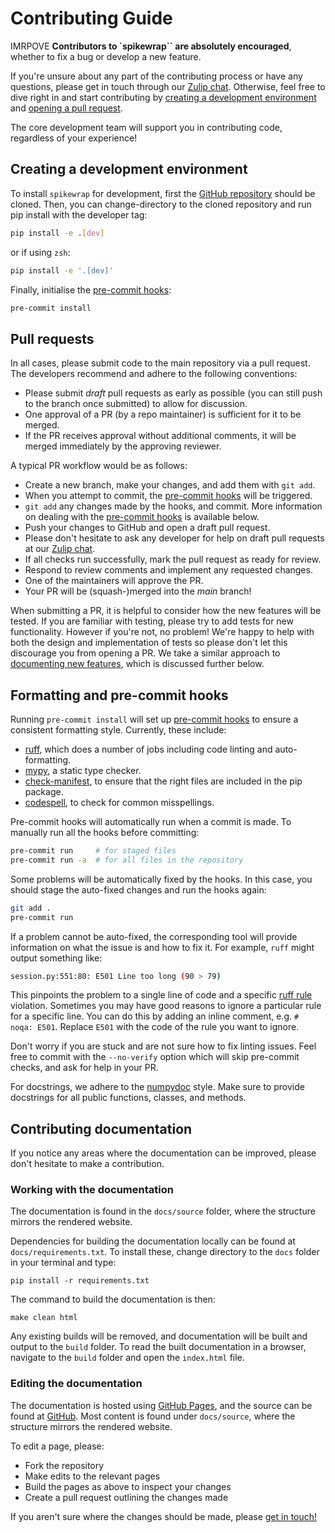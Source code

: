 # Contributing Guide

IMRPOVE
**Contributors to `spikewrap`` are absolutely encouraged**, whether to fix a bug or develop a new feature.

If you're unsure about any part of the contributing process or have any questions, please
get in touch through our [Zulip chat](https://neuroinformatics.zulipchat.com/#narrow/stream/406002-Spikewrap).
Otherwise, feel free to dive right in and start contributing by
[creating a development environment](#creating-a-development-environment)
and [opening a pull request](#pull-requests).

The core development team will support you in contributing code, regardless of your experience!

## Creating a development environment

To install ``spikewrap`` for development, first the
[GitHub repository](https://github.com/neuroinformatics-unit/spikewrap)
should be cloned. Then, you can change-directory
to the cloned repository and run pip install with the developer tag:


```sh
pip install -e .[dev]
```

or if using `zsh`:

```sh
pip install -e '.[dev]'
```

Finally, initialise the [pre-commit hooks](#formatting-and-pre-commit-hooks):

```bash
pre-commit install
```


## Pull requests

In all cases, please submit code to the main repository via a pull request. The developers recommend and adhere
to the following conventions:

- Please submit *draft* pull requests as early as possible (you can still push to the branch once submitted) to
  allow for discussion.
- One approval of a PR (by a repo maintainer) is sufficient for it to be merged.
- If the PR receives approval without additional comments, it will be merged immediately by the approving reviewer.


A typical PR workflow would be as follows:
* Create a new branch, make your changes, and add them with `git add`.
* When you attempt to commit, the [pre-commit hooks](#formatting-and-pre-commit-hooks) will be triggered.
* `git add` any changes made by the hooks, and commit. More information on dealing with the [pre-commit hooks](#formatting-and-pre-commit-hooks) is available below.
* Push your changes to GitHub and open a draft pull request.
* Please don't hesitate to ask any developer for help on draft pull requests at our [Zulip chat](https://neuroinformatics.zulipchat.com/#narrow/stream/406002-Spikewrap).
* If all checks run successfully, mark the pull request as ready for review.
* Respond to review comments and implement any requested changes.
* One of the maintainers will approve the PR.
* Your PR will be (squash-)merged into the *main* branch!

When submitting a PR, it is helpful to consider how the new
features will be tested. If you are familiar with testing, please
try to add tests for new functionality. However if you're not, no problem!
We're happy to help with both the design and implementation of tests so please
don't let this discourage you from opening a PR. We take a similar approach to
[documenting new features](#contributing-documentation), which is discussed further below.

## Formatting and pre-commit hooks

Running `pre-commit install` will set up [pre-commit hooks](https://pre-commit.com/) to ensure a consistent formatting style. Currently, these include:
* [ruff](https://github.com/astral-sh/ruff), which does a number of jobs including code linting and auto-formatting.
* [mypy](https://mypy.readthedocs.io/en/stable/index.html), a static type checker.
* [check-manifest](https://github.com/mgedmin/check-manifest), to ensure that the right files are included in the pip package.
* [codespell](https://github.com/codespell-project/codespell), to check for common misspellings.


Pre-commit hooks will automatically run when a commit is made.
To manually run all the hooks before committing:

```sh
pre-commit run     # for staged files
pre-commit run -a  # for all files in the repository
```

Some problems will be automatically fixed by the hooks. In this case, you should
stage the auto-fixed changes and run the hooks again:

```sh
git add .
pre-commit run
```

If a problem cannot be auto-fixed, the corresponding tool will provide
information on what the issue is and how to fix it. For example, `ruff` might
output something like:

```sh
session.py:551:80: E501 Line too long (90 > 79)
```

This pinpoints the problem to a single line of code and a specific [ruff rule](https://docs.astral.sh/ruff/rules/) violation.
Sometimes you may have good reasons to ignore a particular rule for a specific line.
You can do this by adding an inline comment, e.g. `# noqa: E501`. Replace `E501` with the code of the rule you want to ignore.

Don't worry if you are stuck and are not sure how to fix linting
issues. Feel free to commit with the `--no-verify` option which will
skip pre-commit checks, and ask for help in your PR.

For docstrings, we adhere to the [numpydoc](https://numpydoc.readthedocs.io/en/latest/format.html) style.
Make sure to provide docstrings for all public functions, classes, and methods.

## Contributing documentation

If you notice any areas where the documentation can be improved, 
please don't hesitate to make a contribution.

### Working with the documentation

The documentation is found in the `docs/source` folder, where the structure mirrors the rendered website.

Dependencies for building the documentation locally can be found at `docs/requirements.txt`.
To install these, change directory to the `docs` folder in your terminal and type:

```
pip install -r requirements.txt
```

The command to build the documentation is then:

```
make clean html
```

Any existing builds will be removed, and documentation will be built and output 
to the `build` folder. To read the built documentation in a browser, navigate to the `build`
folder and open the `index.html` file.


### Editing the documentation

The documentation is hosted using [GitHub Pages](https://pages.github.com/), and the source can be found at
[GitHub](https://github.com/neuroinformatics-unit/spikewrap/tree/main/docs).
Most content is found under `docs/source`, where the structure mirrors the rendered website.

To edit a page, please:

- Fork the repository
- Make edits to the relevant pages
- Build the pages as above to inspect your changes
- Create a pull request outlining the changes made

If you aren't sure where the changes should be made, please
[get in touch!](https://neuroinformatics.zulipchat.com/#narrow/stream/406002-Spikewrap)